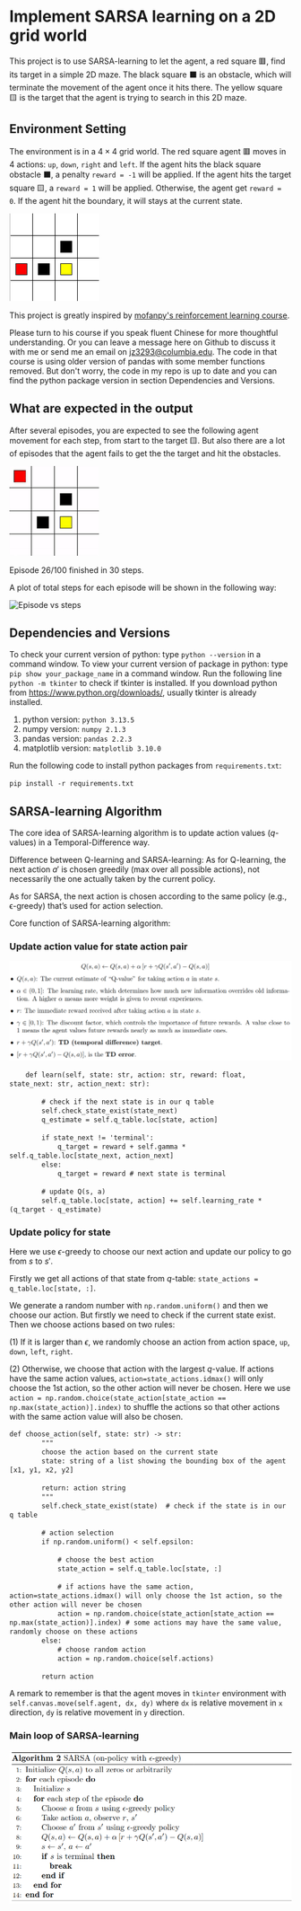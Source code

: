 # Implement SARSA learning on a 2D grid world

This project is to use SARSA-learning to let the agent, a red square 🟥, find its target in a simple 2D maze. The black square ⬛️ is an obstacle, which will terminate the movement of the agent once it hits there. The yellow square 🟨 is the target that the agent is trying to search in this 2D maze.

## Environment Setting
The environment is in a $4 \times 4$ grid world. The red square agent 🟥 moves in 4 actions: `up`, `down`, `right` and `left`. If the agent hits the black square obstacle ⬛️, a penalty `reward = -1` will be applied. If the agent hits the target square 🟨, a `reward = 1` will be applied. Otherwise, the agent get `reward = 0`. If the agent hit the boundary, it will stays at the current state. 

![Environment setting](img/env.png)

This project is greatly inspired by [mofanpy's reinforcement learning course](https://mofanpy.com/tutorials/machine-learning/reinforcement-learning/tabular-sarsa1).

Please turn to his course if you speak fluent Chinese for more thoughtful understanding. Or you can leave a message here on Github to discuss it with me or send me an email on jz3293@columbia.edu. The code in that course is using older version of pandas with some member functions removed. But don't worry, the code in my repo is up to date and you can find the python package version in section Dependencies and Versions. 

## What are expected in the output

After several episodes, you are expected to see the following agent movement for each step, from start to the target 🟨. But also there are a lot of episodes that the agent fails to get the the target and hit the obstacles.

![Movement in env](img/animation.gif)

Episode 26/100 finished in 30 steps.

A plot of total steps for each episode will be shown in the following way:

![Episode vs steps](img/Steps%20vs%20Episode.png)

## Dependencies and Versions
To check your current version of python: type `python --version` in a command window.
To view your current version of package in python: type `pip show your_package_name` in a command window.
Run the following line `python -m tkinter` to check if tkinter is installed. If you download python from https://www.python.org/downloads/, usually tkinter is already installed. 

1. python version: `python 3.13.5`
2. numpy version: `numpy 2.1.3`
3. pandas version: `pandas 2.2.3`
4. matplotlib version: `matplotlib 3.10.0`

Run the following code to install python packages from `requirements.txt`:

`pip install -r requirements.txt`

## SARSA-learning Algorithm

The core idea of SARSA-learning algorithm is to update action values ($q$-values) in a Temporal-Difference way. 

Difference between Q-learning and SARSA-learning:
As for Q-learning, the next action $a'$ is chosen greedily (max over all possible actions), not necessarily the one actually taken by the current policy.

As for SARSA, the next action is chosen according to the same policy (e.g., ϵ-greedy) that’s used
for action selection.

Core function of SARSA-learning algorithm:

### Update action value for state action pair

![Core update function](img/sarsa_learning_core_update_function.png)

```
    def learn(self, state: str, action: str, reward: float, state_next: str, action_next: str):
        
        # check if the next state is in our q table
        self.check_state_exist(state_next)  
        q_estimate = self.q_table.loc[state, action]

        if state_next != 'terminal':
            q_target = reward + self.gamma * self.q_table.loc[state_next, action_next]
        else:
            q_target = reward # next state is terminal
        
        # update Q(s, a)
        self.q_table.loc[state, action] += self.learning_rate * (q_target - q_estimate)
```

### Update policy for state

Here we use $\epsilon$-greedy to choose our next action and update our policy to go from $s$ to $s'$.

Firstly we get all actions of that state from $q$-table: `state_actions = q_table.loc[state, :]`.

We generate a random number with `np.random.uniform()` and then we choose our action. But firstly we need to check if the current state exist. Then we choose actions based on two rules:

(1) If it is larger than $\epsilon$, we randomly choose an action from action space, `up`, `down`, `left`, `right`. 

(2) Otherwise, we choose that action with the largest $q$-value. If actions have the same action values, `action=state_actions.idmax()` will only choose the 1st action, so the other action will never be chosen. Here we use `action = np.random.choice(state_action[state_action == np.max(state_action)].index)` to shuffle the actions so that other actions with the same action value will also be chosen.
```
def choose_action(self, state: str) -> str:
        """
        choose the action based on the current state
        state: string of a list showing the bounding box of the agent [x1, y1, x2, y2]

        return: action string
        """
        self.check_state_exist(state)  # check if the state is in our q table
        
        # action selection
        if np.random.uniform() < self.epsilon:

            # choose the best action
            state_action = self.q_table.loc[state, :]

            # if actions have the same action, action=state_actions.idmax() will only choose the 1st action, so the other action will never be chosen
            action = np.random.choice(state_action[state_action == np.max(state_action)].index) # some actions may have the same value, randomly choose on these actions
        else:
            # choose random action
            action = np.random.choice(self.actions)
        
        return action
```

A remark to remember is that the agent moves in `tkinter` environment with `self.canvas.move(self.agent, dx, dy)` where `dx` is relative movement in `x` direction, `dy` is relative movement in `y` direction.


### Main loop of SARSA-learning 

![Main loop of SARSA learning](img/sarsa_learning_alg.png)
